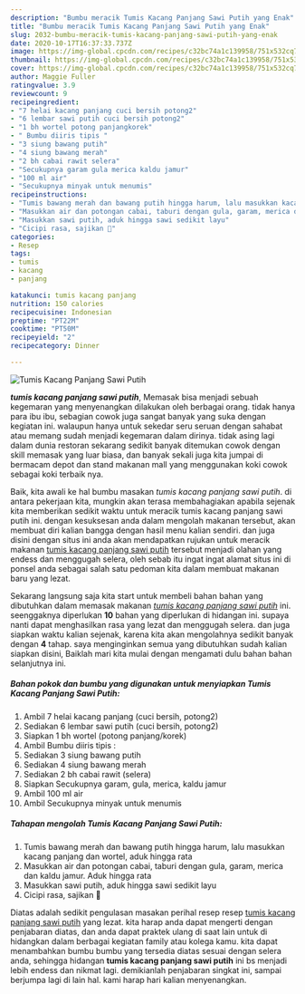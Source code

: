 ```yaml
---
description: "Bumbu meracik Tumis Kacang Panjang Sawi Putih yang Enak"
title: "Bumbu meracik Tumis Kacang Panjang Sawi Putih yang Enak"
slug: 2032-bumbu-meracik-tumis-kacang-panjang-sawi-putih-yang-enak
date: 2020-10-17T16:37:33.737Z
image: https://img-global.cpcdn.com/recipes/c32bc74a1c139958/751x532cq70/tumis-kacang-panjang-sawi-putih-foto-resep-utama.jpg
thumbnail: https://img-global.cpcdn.com/recipes/c32bc74a1c139958/751x532cq70/tumis-kacang-panjang-sawi-putih-foto-resep-utama.jpg
cover: https://img-global.cpcdn.com/recipes/c32bc74a1c139958/751x532cq70/tumis-kacang-panjang-sawi-putih-foto-resep-utama.jpg
author: Maggie Fuller
ratingvalue: 3.9
reviewcount: 9
recipeingredient:
- "7 helai kacang panjang cuci bersih potong2"
- "6 lembar sawi putih cuci bersih potong2"
- "1 bh wortel potong panjangkorek"
- " Bumbu diiris tipis "
- "3 siung bawang putih"
- "4 siung bawang merah"
- "2 bh cabai rawit selera"
- "Secukupnya garam gula merica kaldu jamur"
- "100 ml air"
- "Secukupnya minyak untuk menumis"
recipeinstructions:
- "Tumis bawang merah dan bawang putih hingga harum, lalu masukkan kacang panjang dan wortel, aduk hingga rata"
- "Masukkan air dan potongan cabai, taburi dengan gula, garam, merica dan kaldu jamur. Aduk hingga rata"
- "Masukkan sawi putih, aduk hingga sawi sedikit layu"
- "Cicipi rasa, sajikan 🌸"
categories:
- Resep
tags:
- tumis
- kacang
- panjang

katakunci: tumis kacang panjang 
nutrition: 150 calories
recipecuisine: Indonesian
preptime: "PT22M"
cooktime: "PT50M"
recipeyield: "2"
recipecategory: Dinner

---
```



![Tumis Kacang Panjang Sawi Putih](https://img-global.cpcdn.com/recipes/c32bc74a1c139958/751x532cq70/tumis-kacang-panjang-sawi-putih-foto-resep-utama.jpg)

<b><i>tumis kacang panjang sawi putih</i></b>, Memasak bisa menjadi sebuah kegemaran yang menyenangkan dilakukan oleh berbagai orang. tidak hanya para ibu ibu, sebagian cowok juga sangat banyak yang suka dengan kegiatan ini. walaupun hanya untuk sekedar seru seruan dengan sahabat atau memang sudah menjadi kegemaran dalam dirinya. tidak asing lagi dalam dunia restoran sekarang sedikit banyak ditemukan cowok dengan skill memasak yang luar biasa, dan banyak sekali juga kita jumpai di bermacam depot dan stand makanan mall yang menggunakan koki cowok sebagai koki terbaik nya.



Baik, kita awali ke hal bumbu masakan <i>tumis kacang panjang sawi putih</i>. di antara pekerjaan kita, mungkin akan terasa membahagiakan apabila sejenak kita memberikan sedikit waktu untuk meracik tumis kacang panjang sawi putih ini. dengan kesuksesan anda dalam mengolah makanan tersebut, akan membuat diri kalian bangga dengan hasil menu kalian sendiri. dan juga disini dengan situs ini anda akan mendapatkan rujukan untuk meracik makanan <u>tumis kacang panjang sawi putih</u> tersebut menjadi olahan yang endess dan menggugah selera, oleh sebab itu ingat ingat alamat situs ini di ponsel anda sebagai salah satu pedoman kita dalam membuat makanan baru yang lezat.


Sekarang langsung saja kita start untuk membeli bahan bahan yang dibutuhkan dalam memasak makanan <u><i>tumis kacang panjang sawi putih</i></u> ini. seenggaknya diperlukan <b>10</b> bahan yang diperlukan di hidangan ini. supaya nanti dapat menghasilkan rasa yang lezat dan menggugah selera. dan juga siapkan waktu kalian sejenak, karena kita akan mengolahnya sedikit banyak dengan <b>4</b> tahap. saya menginginkan semua yang dibutuhkan sudah kalian siapkan disini, Baiklah mari kita mulai dengan mengamati dulu bahan bahan selanjutnya ini.

<!--inarticleads1-->

##### Bahan pokok dan bumbu yang digunakan untuk menyiapkan Tumis Kacang Panjang Sawi Putih:

1. Ambil 7 helai kacang panjang (cuci bersih, potong2)
1. Sediakan 6 lembar sawi putih (cuci bersih, potong2)
1. Siapkan 1 bh wortel (potong panjang/korek)
1. Ambil  Bumbu diiris tipis :
1. Sediakan 3 siung bawang putih
1. Sediakan 4 siung bawang merah
1. Sediakan 2 bh cabai rawit (selera)
1. Siapkan Secukupnya garam, gula, merica, kaldu jamur
1. Ambil 100 ml air
1. Ambil Secukupnya minyak untuk menumis




<!--inarticleads2-->

##### Tahapan mengolah Tumis Kacang Panjang Sawi Putih:

1. Tumis bawang merah dan bawang putih hingga harum, lalu masukkan kacang panjang dan wortel, aduk hingga rata
1. Masukkan air dan potongan cabai, taburi dengan gula, garam, merica dan kaldu jamur. Aduk hingga rata
1. Masukkan sawi putih, aduk hingga sawi sedikit layu
1. Cicipi rasa, sajikan 🌸




Diatas adalah sedikit pengulasan masakan perihal resep resep <u>tumis kacang panjang sawi putih</u> yang lezat. kita harap anda dapat mengerti dengan penjabaran diatas, dan anda dapat praktek ulang di saat lain untuk di hidangkan dalam berbagai kegiatan family atau kolega kamu. kita dapat menambahkan bumbu bumbu yang tersedia diatas sesuai dengan selera anda, sehingga hidangan <b>tumis kacang panjang sawi putih</b> ini bs menjadi lebih endess dan nikmat lagi. demikianlah penjabaran singkat ini, sampai berjumpa lagi di lain hal. kami harap hari kalian menyenangkan.
